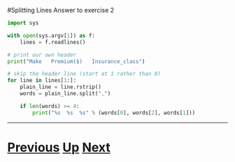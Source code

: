 #Splitting Lines Answer to exercise 2

```python
import sys

with open(sys.argv[1]) as f:
    lines = f.readlines()

# print our own header
print("Make   Premium($)   Insurance_class")

# skip the header line (start at 1 rather than 0)
for line in lines[1:]:
    plain_line = line.rstrip()
    words = plain_line.split(",")

    if len(words) >= 4:
        print("%s  %s  %s" % (words[0], words[2], words[1]))
```

***

# [Previous](splitting.md) [Up](README.md) [Next](splitting.md)
